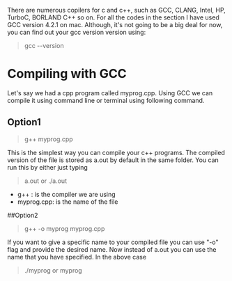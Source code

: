 There are numerous copilers for c and c++, such as GCC, CLANG, Intel, HP, TurboC, BORLAND C++ so on. For all the codes in the section I have used GCC version 4.2.1 on mac. Although, it's not going to be a big deal for now, you can find out your gcc version version using:
> gcc --version

# Compiling with GCC

Let's say we had a cpp program called myprog.cpp. Using GCC we can compile it using command line or terminal using following command.

## Option1
 >g++ myprog.cpp 

This is the simplest way you can compile your c++ programs. The compiled version of the file is stored as a.out by default in the same folder. You can run this by either just typing 
>a.out
or 
>./a.out
* g++ : is the compiler we are using
* myprog.cpp: is the name of the file

##Option2
> g++ -o myprog myprog.cpp 

If you want to give a specific name to your compiled file you can use "-o" flag and provide the desired name. Now instead of a.out you can use the name that you have specified. In the above case 
> ./myprog or myprog


